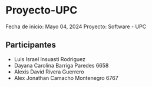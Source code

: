 # Proyecto-UPC

Fecha de inicio: Mayo 04, 2024
Proyecto: Software - UPC

## Participantes

- Luis Israel Insuasti Rodriguez
- Dayana Carolina Barriga Paredes 6658
- Alexis David Rivera Guerrero
- Alex Jonathan Camacho Montenegro 6767
